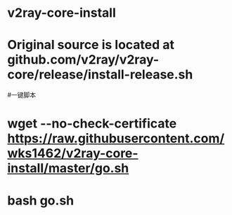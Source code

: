 # v2ray-core-install
# Original source is located at github.com/v2ray/v2ray-core/release/install-release.sh

#一键脚本
# wget --no-check-certificate https://raw.githubusercontent.com/wks1462/v2ray-core-install/master/go.sh
# bash go.sh
